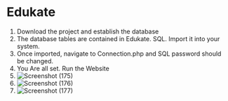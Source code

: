 # Edukate
1. Download the project and establish the database
2. The database tables are contained in Edukate. SQL. Import it into your system.
3. Once imported, navigate to Connection.php and SQL password should be changed.  
4. You Are all set. Run the Website
5. ![Screenshot (175)](https://github.com/Divyanshu3321/Edukate/assets/141179274/0fa31105-e0a0-4d1d-a6a1-c5b1e6d69771)
6. ![Screenshot (176)](https://github.com/Divyanshu3321/Edukate/assets/141179274/318df863-eddf-4662-90a8-2aa93a6aad25)
7. ![Screenshot (177)](https://github.com/Divyanshu3321/Edukate/assets/141179274/af5b1614-eab1-40e0-8781-43ad4c7e409b)

